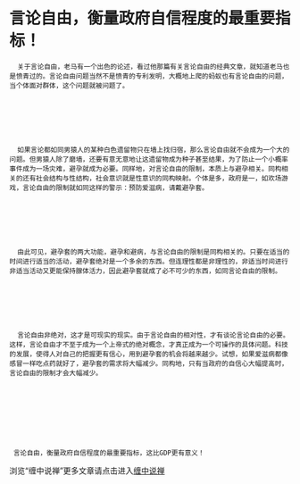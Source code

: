 言论自由，衡量政府自信程度的最重要指标！
====

			

                                                                   




                                                                    




      关于言论自由，老马有一个出色的论述，看过他那篇有关言论自由的经典文章，就知道老马也是愤青过的。言论自由问题当然不是愤青的专利发明，大概地上爬的蚂蚁也有言论自由的问题，当个体面对群体，这个问题就被问题了。







      如果言论都如同男猿人的某种白色遗留物只在墙上找归宿，那么言论自由就不会成为一个大的问题。但男猿人除了磨墙，还要有意无意地让这遗留物成为种子甚至结果，为了防止一个小概率事件成为一场灾难，避孕就成为必要。同样地，对言论自由的限制，本质上与避孕相关。同构相关的还有社会结构与性结构，社会意识就是性意识的同构映射。个体是多，政府是一，如欢场游戏，言论自由的限制就如同这样的警示：预防爱滋病，请戴避孕套。







      由此可见，避孕套的两大功能，避孕和避病，与言论自由的限制是同构相关的。只要在适当的时间进行适当的活动，避孕套绝对是一个多余的东西。但连理性都是非理性的，非适当时间进行非适当活动又更能保持腺体活力，因此避孕套就成了必不可少的东西，如同言论自由的限制。







      言论自由非绝对，这才是可现实的现实。由于言论自由的相对性，才有谈论言论自由的必要。这样，言论自由才不至于成为一个上帝式的绝对概念，才真正成为一个可操作的具体问题。科技的发展，使得人对自己的把握更有信心，用到避孕套的机会将越来越少。试想，如果爱滋病都像感冒一样吃点药就好了，避孕套的需求将大幅减少。同构地，只有当政府的自信心大幅提高时，言论自由的限制才会大幅减少。




   




     言论自由，衡量政府自信程度的最重要指标，这比GDP更有意义！







浏览“缠中说禅”更多文章请点击进入[缠中说禅](http://blog.sina.com.cn/m/chzhshch)




  










